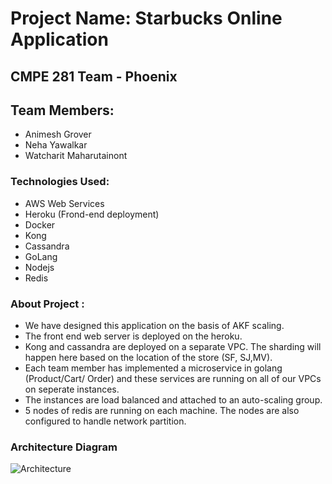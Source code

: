 # Project Name: Starbucks Online Application

## CMPE 281 Team - Phoenix


## Team Members:
* Animesh Grover
* Neha Yawalkar
* Watcharit Maharutainont


### Technologies Used:
* AWS Web Services
* Heroku (Frond-end deployment)
* Docker
* Kong
* Cassandra
* GoLang
* Nodejs
* Redis

### About Project :

* We have designed this application on the basis of AKF scaling. 
* The front end web server is deployed on the heroku. 
* Kong and cassandra are deployed on a separate VPC. The sharding will happen here based on the location of the store (SF, SJ,MV).
* Each team member has implemented a microservice in golang (Product/Cart/ Order) and these services are running on all of our VPCs on seperate instances.
* The instances are load balanced and attached to an auto-scaling group.
* 5 nodes of redis are running on each machine. The nodes are also configured to handle network partition.


### Architecture Diagram

![Architecture](https://github.com/nguyensjsu/team281-phoenix/blob/master/documents/AKF.png)

